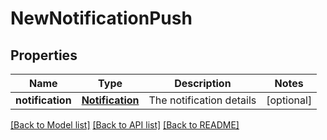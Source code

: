 # NewNotificationPush

## Properties
Name | Type | Description | Notes
------------ | ------------- | ------------- | -------------
**notification** | [**Notification**](Notification.md) | The notification details | [optional] 

[[Back to Model list]](../README.md#documentation-for-models) [[Back to API list]](../README.md#documentation-for-api-endpoints) [[Back to README]](../README.md)


